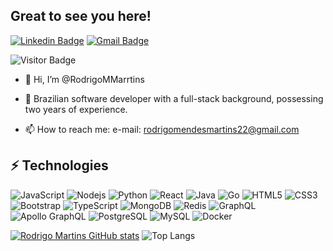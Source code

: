 ## Great to see you here!
[![Linkedin Badge](https://img.shields.io/badge/-mendesrodrigomartins-blue?style=flat-square&logo=Linkedin&logoColor=white&link=https://www.linkedin.com/in/mendesrodrigomartins/)](https://www.linkedin.com/in/mendesrodrigomartins/)
[![Gmail Badge](https://img.shields.io/badge/-rodrigomendesmartins22@gmail.com-c14438?style=flat-square&logo=Gmail&logoColor=white&link=mailto:rodrigomendesmartins22@gmail.com)](mailto:rodrigomendesmartins22@gmail.com)

![Visitor Badge](https://visitor-badge.laobi.icu/badge?page_id=RodrigoMMarrtins.RodrigoMMarrtins)

- 👋 Hi, I’m @RodrigoMMarrtins
- 👀 Brazilian software developer with a full-stack background, possessing two years of experience.

- 📫 How to reach me: e-mail: rodrigomendesmartins22@gmail.com
  
## ⚡ Technologies
![JavaScript](https://img.shields.io/badge/-JavaScript-black?style=flat-square&logo=javascript)
![Nodejs](https://img.shields.io/badge/-Nodejs-black?style=flat-square&logo=Node.js)
![Python](https://img.shields.io/badge/-Python-black?style=flat-square&logo=Python)
![React](https://img.shields.io/badge/-React-black?style=flat-square&logo=react)
![Java](https://img.shields.io/badge/-java-E34A86?style=flat-square&logo=java)
![Go](https://img.shields.io/badge/-Golang-00599C?style=flat-square&logo=golang)
![HTML5](https://img.shields.io/badge/-HTML5-E34F26?style=flat-square&logo=html5&logoColor=white)
![CSS3](https://img.shields.io/badge/-CSS3-1572B6?style=flat-square&logo=css3)
![Bootstrap](https://img.shields.io/badge/-Bootstrap-563D7C?style=flat-square&logo=bootstrap)
![TypeScript](https://img.shields.io/badge/-TypeScript-007ACC?style=flat-square&logo=typescript)
![MongoDB](https://img.shields.io/badge/-MongoDB-black?style=flat-square&logo=mongodb)
![Redis](https://img.shields.io/badge/-Redis-black?style=flat-square&logo=Redis)
![GraphQL](https://img.shields.io/badge/-GraphQL-E10098?style=flat-square&logo=graphql)
![Apollo GraphQL](https://img.shields.io/badge/-Apollo%20GraphQL-311C87?style=flat-square&logo=apollo-graphql)
![PostgreSQL](https://img.shields.io/badge/-PostgreSQL-336791?style=flat-square&logo=postgresql)
![MySQL](https://img.shields.io/badge/-MySQL-black?style=flat-square&logo=mysql)
![Docker](https://img.shields.io/badge/-Docker-black?style=flat-square&logo=docker)




[![Rodrigo Martins GitHub stats](https://github-readme-stats.vercel.app/api?username=RodrigoMMarrtins&theme=radical)](https://github.com/RodrigoMMarrtins/github-readme-stats) ![Top Langs](https://github-readme-stats.vercel.app/api/top-langs/?username=RodrigoMMarrtins&layout=compact&theme=radical)

